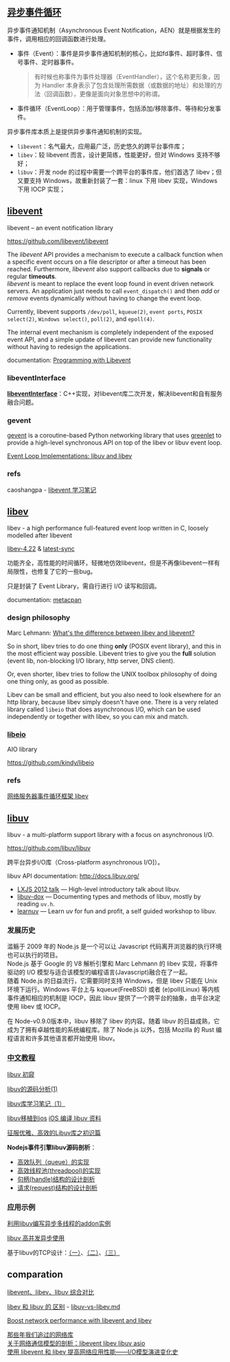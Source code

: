 ## [异步事件循环](http://www.cnblogs.com/lidabo/p/5514155.html)

异步事件通知机制（Asynchronous Event Notification，AEN）就是根据发生的事件，调用相应的回调函数进行处理。

- 事件（Event）：事件是异步事件通知机制的核心，比如fd事件、超时事件、信号事件、定时器事件。

	> 有时候也称事件为事件处理器（EventHandler），这个名称更形象，因为 Handler 本身表示了包含处理所需数据（或数据的地址）和处理的方法（回调函数），更像是面向对象思想中的称谓。  

- 事件循环（EventLoop）：用于管理事件，包括添加/移除事件、等待和分发事件。  

异步事件库本质上是提供异步事件通知机制的实现。

- `libevent`：名气最大，应用最广泛，历史悠久的跨平台事件库；  
- `libev`：较 libevent 而言，设计更简练，性能更好，但对 Windows 支持不够好；  
- `libuv`：开发 node 的过程中需要一个跨平台的事件库，他们首选了 libev；但又要支持 Windows，故重新封装了一套：linux 下用 libev 实现，Windows 下用 IOCP 实现；  

## [libevent](http://libevent.org/)

libevent – an event notification library

https://github.com/libevent/libevent

The *libevent* API provides a mechanism to execute a callback function when a specific event occurs on a file descriptor or after a timeout has been reached. Furthermore, *libevent* also support callbacks due to **signals** or regular **timeouts**.  
*libevent* is meant to replace the event loop found in event driven network servers. An application just needs to call `event_dispatch()` and then *add* or *remove* events dynamically without having to change the event loop.  

Currently, libevent supports `/dev/poll`, `kqueue(2)`, `event ports`, `POSIX select(2)`, `Windows select()`, `poll(2)`, and `epoll(4)`.

The internal event mechanism is completely independent of the exposed event API, and a simple update of libevent can provide new functionality without having to redesign the applications.

documentation: [Programming with Libevent](http://www.wangafu.net/~nickm/libevent-book/)

### libeventInterface

[**libeventInterface**](https://github.com/xuwening/libeventInterface)：C++实现，对libevent库二次开发，解决libevent和自有服务融合问题。

### gevent

[gevent](http://gevent.org) is a coroutine-based Python networking library that uses [greenlet](https://greenlet.readthedocs.io/) to provide a high-level synchronous API on top of the libev or libuv event loop.

[Event Loop Implementations: libuv and libev](http://www.gevent.org/loop_impls.html#event-loop-implementations-libuv-and-libev)  

### refs

caoshangpa - [libevent 学习笔记](https://blog.csdn.net/caoshangpa/article/category/6460835)  

## [libev](http://libev.schmorp.de/)

libev - a high performance full-featured event loop written in C, loosely modelled after libevent

[libev-4.22](https://github.com/enki/libev) & [latest-sync](https://github.com/kindy/libev)

功能齐全，高性能的时间循环，轻微地仿效libevent，但是不再像libevent一样有局限性，也修复了它的一些bug。  

只是封装了 Event Library，需自行进行 I/O 读写和回调。

documentation: [metacpan](https://metacpan.org/pod/distribution/EV/libev/ev.pod)

### design philosophy

Marc Lehmann: [What's the difference between libev and libevent?](https://stackoverflow.com/questions/9433864/whats-the-difference-between-libev-and-libevent)  

So in short, libev tries to do one thing **only** (POSIX event library), and this in the most efficient way possible. Libevent tries to give you the **full** solution (event lib, non-blocking I/O library, http server, DNS client).

Or, even shorter, libev tries to follow the UNIX toolbox philosophy of doing one thing only, as good as possible.

Libev can be small and efficient, but you also need to look elsewhere for an http library, because libev simply doesn't have one.
There is a very related library called `libeio` that does asynchronous I/O, which can be used independently or together with libev, so you can mix and match.

### [libeio](http://software.schmorp.de/pkg/libeio.html)

AIO library

https://github.com/kindy/libeio

### refs

[网络服务器事件循环框架 libev](https://blog.csdn.net/tgxallen/article/details/79575227)

## [libuv](http://libuv.org/)

libuv - a multi-platform support library with a focus on asynchronous I/O.

https://github.com/libuv/libuv

跨平台异步I/O库（Cross-platform asynchronous I/O]）。

libuv API documentation: http://docs.libuv.org/

* [LXJS 2012 talk](http://www.youtube.com/watch?v=nGn60vDSxQ4) — High-level introductory talk about libuv.  
* [libuv-dox](https://github.com/thlorenz/libuv-dox) — Documenting types and methods of libuv, mostly by reading `uv.h`.  
* [learnuv](https://github.com/thlorenz/learnuv) — Learn uv for fun and profit, a self guided workshop to libuv.  

### 发展历史

滥觞于 2009 年的 Node.js 是一个可以让 Javascript 代码离开浏览器的执行环境也可以执行的项目。  
Node.js 基于 Google 的 V8 解析引擎和 Marc Lehmann 的 libev 实现，将事件驱动的 I/O 模型与适合该模型的编程语言(Javascript)融合在了一起。  
随着 Node.js 的日益流行，它需要同时支持 Windows，但是 libev 只能在 Unix 环境下运行。Windows 平台上与 kqueue(FreeBSD) 或者 (e)poll(Linux) 等内核事件通知相应的机制是 IOCP，因此 libuv 提供了一个跨平台的抽象，由平台决定使用 libev 或 IOCP。  

在 Node-v0.9.0版本中，libuv 移除了 libev 的内容。随着 libuv 的日益成熟，它成为了拥有卓越性能的系统编程库。除了 Node.js 以外，包括 Mozilla 的 Rust 编程语言和许多其他语言都开始使用 libuv。

### [中文教程](http://luohaha.github.io/Chinese-uvbook/source/introduction.html)

[libuv 初窥](http://blog.codingnow.com/2012/01/libuv.html)

[libuv的源码分析(1)](http://www.cnblogs.com/watercoldyi/p/5675180.html)

[libuv库学习笔记（1）](http://blog.csdn.net/paohui0134/article/details/51636618)

[libuv移植到ios](http://www.aichengxu.com/ios/5415195.htm)  [iOS 编译 libuv 资料](http://www.jianshu.com/p/dfce640e4d1c)  

[征服优雅、高效的Libuv库之初识篇](http://www.jianshu.com/p/98eb18ed6149)

**Nodejs事件引擎libuv源码剖析**：

- [高效队列（queue）的实现](http://www.cnblogs.com/chenyangyao/p/libuv.html)  
- [高效线程池(threadpool)的实现](http://www.cnblogs.com/chenyangyao/p/libuv_threadpool.html)  
- [句柄(handle)结构的设计剖析](http://www.cnblogs.com/chenyangyao/p/libuv_handle.html)  
- [请求(request)结构的设计剖析](http://www.cnblogs.com/chenyangyao/p/libuv_req.html)  

### 应用示例

[利用libuv编写异步多线程的addon实例](https://cnodejs.org/topic/519ceb5263e9f8a542c19764)  

[libuv 高并发异步使用](https://blog.csdn.net/xcw_1987/article/details/79977726)  

基于libuv的TCP设计：[（一）](https://www.cnblogs.com/wqvbjhc/p/3757582.html)、[（二）](https://www.cnblogs.com/wqvbjhc/p/3758141.html)、[（三）](https://www.cnblogs.com/wqvbjhc/p/4175469.html)  

## comparation

[libevent、libev、libuv 综合对比](https://blog.csdn.net/lijinqi1987/article/details/71214974)  

[libev 和 libuv 的 区别](https://gist.github.com/robbie-cao/d541add02a44e5eb7949f5d7b4a0a68f) - [libuv-vs-libev.md](https://gist.github.com/andreybolonin/2413da76f088e2c5ab04df53f07659ea)  

[Boost network performance with libevent and libev](https://www.ibm.com/developerworks/aix/library/au-libev/index.html)  

[那些年我们追过的网络库](https://bbs.avplayer.org/t/topic/654)  
[关于网络通信模型的剖析：libevent libev libuv asio](http://blog.csdn.net/tgxallen/article/details/71083779)  
[使用 libevent 和 libev 提高网络应用性能——I/O模型演进变化史](http://blog.csdn.net/hguisu/article/details/38638183)  
